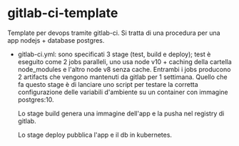 # gitlab-ci-template

Template per devops tramite gitlab-ci. Si tratta di una procedura per una app nodejs + database postgres.

- gitlab-ci.yml: sono specificati 3 stage (test, build e deploy); test è eseguito come 2 jobs paralleli, uno usa node v10 + caching della cartella node_modules e l'altro node v8 senza cache.
  Entrambi i jobs producono 2 artifacts che vengono mantenuti da gitlab per 1 settimana. Quello che fa questo stage è di lanciare uno script per testare la corretta configurazione delle variabili
  d'ambiente su un container con immagine postgres:10.
  
  Lo stage build genera una immagine dell'app e la pusha nel registry di gitlab.
  
  Lo stage deploy pubblica l'app e il db in kubernetes.
  
  
  
